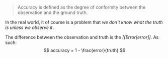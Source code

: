> Accuracy is defined as the degree of conformity between the observation and the ground truth.

In the real world, it of course is a problem that *we don't know what the truth is unless we observe it*.

The difference between the observation and truth is the *[[Error|error]]*. As such:
$$ accuracy = 1 - \frac{error}{truth} $$